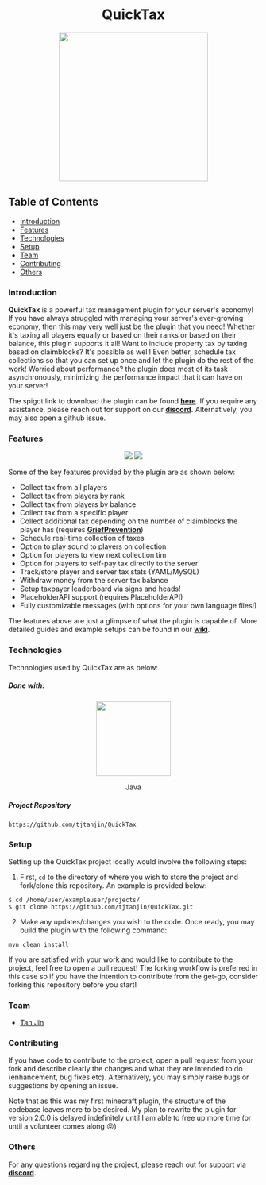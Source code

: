 
  <h1 align="center">QuickTax</h1>
<p align="center">
  <img width=300 src="https://i.imgur.com/0YN8YoJ.png" />
</p>

## Table of Contents
* [Introduction](#introduction)
* [Features](#features)
* [Technologies](#technologies)
* [Setup](#setup)
* [Team](#team)
* [Contributing](#contributing)
* [Others](#others)

### Introduction
**QuickTax** is a powerful tax management plugin for your server's economy! If you have always 
struggled with managing your server's ever-growing economy, then this may very well just be the 
plugin that you need! Whether it's taxing all players equally or based on their ranks or based 
on their balance, this plugin supports it all! Want to include property tax by taxing based 
on claimblocks? It's possible as well! Even better, schedule tax collections so that you can set 
up once and let the plugin do the rest of the work! Worried about performance? the plugin does 
most of its task asynchronously, minimizing the performance impact that it can have on your server!

The spigot link to download the plugin can be found **[here](https://www.spigotmc.org/resources/quicktax.96495/)**. If you require any assistance, please reach out for support on our **[discord](https://discord.gg/X8VSdZvBQY).** Alternatively, you may also open a github issue.

### Features
<p align="center">
  <img src="https://i.imgur.com/6vzKjyl.gif" />
  <img src="https://i.imgur.com/t8aFkbe.gif" />
</p>

Some of the key features provided by the plugin are as shown below:
- Collect tax from all players
- Collect tax from players by rank
- Collect tax from players by balance
- Collect tax from a specific player
- Collect additional tax depending on the number of claimblocks the player has (requires
  [**GriefPrevention**](https://www.spigotmc.org/resources/griefprevention.1884/))
- Schedule real-time collection of taxes
- Option to play sound to players on collection
- Option for players to view next collection tim
- Option for players to self-pay tax directly to the server
- Track/store player and server tax stats (YAML/MySQL)
- Withdraw money from the server tax balance 
- Setup taxpayer leaderboard via signs and heads!
- PlaceholderAPI support (requires PlaceholderAPI)
- Fully customizable messages (with options for your own language files!)

The features above are just a glimpse of what the plugin is capable of. More detailed guides and 
example setups can be found in our **[wiki](https://github.com/tjtanjin/QuickTax/wiki)**.

### Technologies
Technologies used by QuickTax are as below:
##### Done with:

<p align="center">
  <img height="150" width="150" src="https://brandlogos.net/wp-content/uploads/2013/03/java-eps-vector-logo.png"/>
</p>
<p align="center">
Java
</p>

##### Project Repository
```
https://github.com/tjtanjin/QuickTax
```

### Setup
Setting up the QuickTax project locally would involve the following steps:
1)  First, `cd` to the directory of where you wish to store the project and fork/clone this repository. An example is provided below:
```
$ cd /home/user/exampleuser/projects/
$ git clone https://github.com/tjtanjin/QuickTax.git
```
2) Make any updates/changes you wish to the code. Once ready, you may build the plugin with the following command:
```
mvn clean install
```
If you are satisfied with your work and would like to contribute to the project, feel free to open a pull request! The forking workflow is preferred in this case so if you have the intention to contribute from the get-go, consider forking this repository before you start!

### Team
* [Tan Jin](https://github.com/tjtanjin)

### Contributing
If you have code to contribute to the project, open a pull request from your fork and describe 
clearly the changes and what they are intended to do (enhancement, bug fixes etc). Alternatively,
you may simply raise bugs or suggestions by opening an issue.

Note that as this was my first minecraft plugin, the structure of the codebase leaves more to be
desired. My plan to rewrite the plugin for version 2.0.0 is delayed indefinitely until I am able to
free up more time (or until a volunteer comes along :stuck_out_tongue_closed_eyes:)

### Others
For any questions regarding the project, please reach out for support via **[discord](https://discord.gg/X8VSdZvBQY).**
